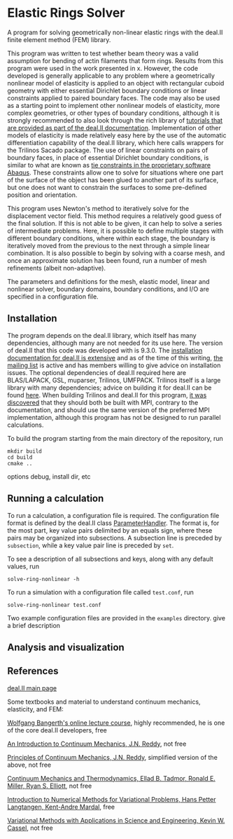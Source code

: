 # Elastic Rings Solver

A program for solving geometrically non-linear elastic rings with the deal.II finite element method (FEM) library.

This program was written to test whether beam theory was a valid assumption for bending of actin filaments that form rings.
Results from this program were used in the work presented in x.
However, the code developed is generally applicable to any problem where a geometrically nonlinear model of elasticity is applied to an object with rectangular cuboid geometry with either essential Dirichlet boundary conditions or linear constraints applied to paired boundary faces.
The code may also be used as a starting point to implement other nonlinear models of elasticity, more complex geometries, or other types of boundary conditions, although it is strongly recommended to also look through the rich library of [tutorials that are provided as part of the deal.II documentation](https://www.dealii.org/current/doxygen/deal.II/Tutorial.html).
Implementation of other models of elasticity is made relatively easy here by the use of the automatic differentiation capability of the deal.II library, which here calls wrappers for the Trilinos Sacado package.
The use of linear constraints on pairs of boundary faces, in place of essential Dirichlet boundary conditions, is similar to what are known as [tie constraints in the proprietary software Abaqus](https://abaqus-docs.mit.edu/2017/English/SIMACAECAERefMap/simacae-t-itnhelptied.htm).
These constraints allow one to solve for situations where one part of the surface of the object has been glued to another part of its surface, but one does not want to constrain the surfaces to some pre-defined position and orientation.

This program uses Newton's method to iteratively solve for the displacement vector field.
This method requires a relatively good guess of the final solution.
If this is not able to be given, it can help to solve a series of intermediate problems.
Here, it is possible to define multiple stages with different boundary conditions, where within each stage, the boundary is iteratively moved from the previous to the next through a simple linear combination.
It is also possible to begin by solving with a coarse mesh, and once an approximate solution has been found, run a number of mesh refinements (albeit non-adaptive).

The parameters and definitions for the mesh, elastic model, linear and nonlinear solver, boundary domains, boundary conditions, and I/O are specified in a configuration file.

## Installation

The program depends on the deal.II library, which itself has many dependencies, although many are not needed for its use here.
The version of deal.II that this code was developed with is 9.3.0.
The [installation documentation for deal.II is extensive](https://www.dealii.org/current/readme.html) and as of the time of this writing, [the mailing list](https://groups.google.com/g/dealii) is active and has members willing to give advice on installation issues.
The optional dependencies of deal.II required here are BLAS/LAPACK, GSL, muparser, Trilinos, UMFPACK.
Trilinos itself is a large library with many dependencies; advice on building it for deal.II can be found [here](https://www.dealii.org/current/external-libs/trilinos.html).
When building Trilinos and deal.II for this program, [it was discovered](https://github.com/dealii/dealii/pull/12424/commits) that they should both be built with MPI, contrary to the documentation, and should use the same version of the preferred MPI implementation, although this program has not be designed to run parallel calculations.

To build the program starting from the main directory of the repository, run
```
mkdir build
cd build
cmake ..
```
options debug, install dir, etc


## Running a calculation

To run a calculation, a configuration file is required.
The configuration file format is defined by the deal.II class [ParameterHandler](https://www.dealii.org/current/doxygen/deal.II/classParameterHandler.html).
The format is, for the most part, key value pairs delimited by an equals sign, where these pairs may be organized into subsections.
A subsection line is preceded by `subsection`, while a key value pair line is preceded by `set`.

To see a description of all subsections and keys, along with any default values, run
```
solve-ring-nonlinear -h
```
To run a simulation with a configuration file called `test.conf`, run
```
solve-ring-nonlinear test.conf
```

Two example configuration files are provided in the `examples` directory.
give a brief description

## Analysis and visualization

## References

[deal.II main page]()

Some textbooks and material to understand continuum mechanics, elasticity, and FEM:

[Wolfgang Bangerth's online lecture course](https://www.math.colostate.edu/~bangerth/videos.html), highly recommended, he is one of the core deal.II developers, free

[An Introduction to Continuum Mechanics, J.N. Reddy](https://www.cambridge.org/nl/academic/subjects/engineering/solid-mechanics-and-materials/introduction-continuum-mechanics-2nd-edition?format=HB), not free

[Principles of Continuum Mechanics, J.N. Reddy](https://www.cambridge.org/nl/academic/subjects/engineering/solid-mechanics-and-materials/principles-continuum-mechanics-conservation-and-balance-laws-applications-2nd-edition?format=HB&isbn=9781107199200), simplified version of the above, not free

[Continuum Mechanics and Thermodynamics, Ellad B. Tadmor, Ronald E. Miller, Ryan S. Elliott](https://www.cambridge.org/nl/academic/subjects/physics/mathematical-methods/continuum-mechanics-and-thermodynamics-fundamental-concepts-governing-equations?format=HB), not free

[Introduction to Numerical Methods for Variational Problems, Hans Petter Langtangen, Kent-Andre Mardal](https://github.com/hplgit/fem-book), free

[Variational Methods with Applications in Science and Engineering, Kevin W. Cassel](https://www.cambridge.org/nl/academic/subjects/engineering/engineering-mathematics-and-programming/variational-methods-applications-science-and-engineering?format=HB), not free


